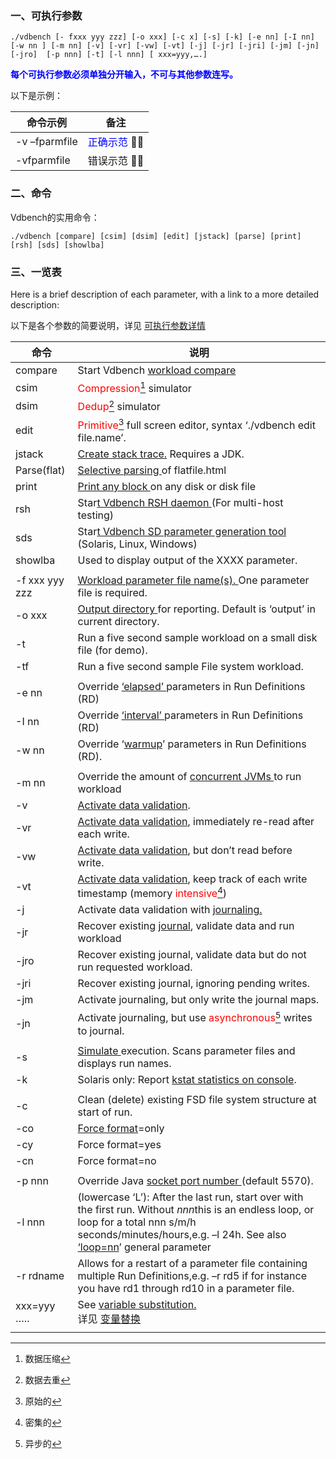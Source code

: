 ### 一、可执行参数

```shell
./vdbench [- fxxx yyy zzz] [-o xxx] [-c x] [-s] [-k] [-e nn] [-I nn] [-w nn ] [-m nn] [-v] [-vr] [-vw] [-vt] [-j] [-jr] [-jri] [-jm] [-jn] [-jro]  [-p nnn] [-t] [-l nnn] [ xxx=yyy,….]
```

<font color="blue">**每个可执行参数必须单独分开输入，不可与其他参数连写。**</font>

以下是示例：

| 命令示例      | 备注                                        |
| ------------- | ------------------------------------------- |
| -v –fparmfile | <font color="blue">正确示范</font> :ok_man: |
| -vfparmfile   | 错误示范 :no_good_man:                      |

### 二、命令

Vdbench的实用命令：

```shell
./vdbench [compare] [csim] [dsim] [edit] [jstack] [parse] [print] [rsh] [sds] [showlba]
```

### 三、一览表

Here is a brief description of each parameter, with a link to a more detailed description:

以下是各个参数的简要说明，详见 [可执行参数详情](#_bookmark27)

| 命令           | 说明                                                         |
| -------------- | ------------------------------------------------------------ |
| compare        | Start Vdbench [workload compare](#_bookmark238)              |
| csim           | <font color="#FF00000">Compression</font>[^ 1 ] simulator    |
| dsim           | <font color="#FF00000">Dedup</font>[^ 2 ] simulator          |
| edit           | <font color="#FF00000">Primitive</font>[^3 ] full screen editor, syntax ‘./vdbench edit file.name’. |
| jstack         | [Create stack trace.](#_bookmark42) Requires a JDK.          |
| Parse(flat)    | [Selective parsing ](#_bookmark237)of flatfile.html          |
| print          | [Print any block ](#_bookmark44)on any disk or disk file     |
| rsh            | Star[t Vdbench RSH daemon ](#_bookmark43)(For multi-host testing) |
| sds            | Star[t Vdbench SD parameter generation tool ](#_bookmark239)(Solaris, Linux, Windows) |
| showlba        | Used to display output of the XXXX parameter.                |
|                |                                                              |
| -f xxx yyy zzz | [Workload parameter file name(s). ](#_bookmark28)One parameter file is required. |
| -o xxx         | [Output directory ](#_bookmark29)for reporting. Default is ‘output’ in current directory. |
| -t             | Run a five second sample workload on a small disk file (for demo). |
| -tf            | Run a five second sample File system workload.               |
|                |                                                              |
| -e nn          | Override [‘elapsed’ ](#_bookmark116)parameters in Run Definitions (RD) |
| -I nn          | Override [‘interval’ ](#_bookmark117)parameters in Run Definitions (RD) |
| -w nn          | Override ‘[warmup](#_bookmark118)’ parameters in Run Definitions (RD). |
|                |                                                              |
| -m nn          | Override the amount of [concurrent JVMs ](#_bookmark34)to run workload |
| -v             | [Activate data validation](#_bookmark30).                    |
| -vr            | [Activate data validation](#_bookmark30), immediately re-read after each write. |
| -vw            | [Activate data validation](#_bookmark30), but don’t read before write. |
| -vt            | [Activate data validation](#_bookmark30), keep track of each write timestamp (memory <font color="#FF00000">intensive</font>[^ 4 ]) |
| -j             | Activate data validation with [journaling.](#_bookmark31)    |
| -jr            | Recover existing [journal](#_bookmark31), validate data and run workload |
| -jro           | Recover existing journal, validate data but do not run requested workload. |
| -jri           | Recover existing journal, ignoring pending writes.           |
| -jm            | Activate journaling, but only write the journal maps.        |
| -jn            | Activate journaling, but use <font color="#FF00000">asynchronous</font>[^ 5 ] writes to journal. |
|                |                                                              |
| -s             | [Simulate ](#_bookmark32)execution. Scans parameter files and displays run names. |
| -k             | Solaris only: Report [kstat statistics on console](#_bookmark33). |
|                |                                                              |
| -c             | Clean (delete) existing FSD file system structure at start of run. |
| -co            | [Force format](#_bookmark188)=only                           |
| -cy            | Force format=yes                                             |
| -cn            | Force format=no                                              |
|                |                                                              |
| -p nnn         | Override Java [socket port number ](#_bookmark58)(default 5570). |
| -l nnn         | (lowercase ‘L’): After the last run, start over with the first run. Without *nnn*this is an endless loop, or loop for a total nnn s/m/h seconds/minutes/hours,e.g. –l 24h. See also [‘loop=nn](#_bookmark19)’ general parameter |
| -r rdname      | Allows for a restart of a parameter file containing multiple Run Definitions,e.g. –r rd5 if for instance you have rd1 through rd10 in a parameter file. |
| xxx=yyy …..    | See [variable substitution.](#_bookmark15) <br/>详见 [变量替换](#_bookmark15) |
|                |                                                              |



[^ 1 ]: 数据压缩
[^ 2 ]: 数据去重
[^ 3 ]: 原始的
[^ 4 ]: 密集的
[^ 5 ]: 异步的